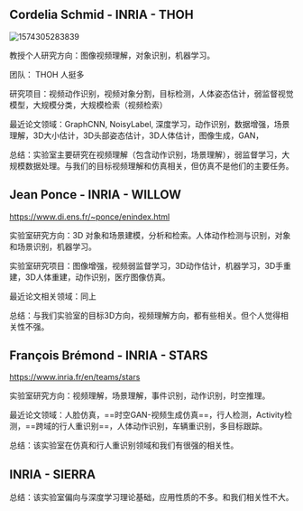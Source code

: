 ## Cordelia Schmid - INRIA - THOH

![1574305283839](C:\Users\j00496872\Desktop\Notes\raw_images\1574305283839.png)

教授个人研究方向：图像视频理解，对象识别，机器学习。

团队： THOH 人挺多

研究项目：视频动作识别，视频对象分割，目标检测，人体姿态估计，弱监督视觉模型，大规模分类，大规模检索（视频检索）

最近论文领域：GraphCNN, NoisyLabel, 深度学习，动作识别，数据增强，场景理解，3D大小估计，3D头部姿态估计，3D人体估计，图像生成，GAN，

总结：实验室主要研究在视频理解（包含动作识别，场景理解），弱监督学习，大规模数据处理。与我们的目标视频理解和仿真相关，但仿真不是他们的主要任务。



## Jean Ponce - INRIA - WILLOW

https://www.di.ens.fr/~ponce/enindex.html

实验室研究方向：3D 对象和场景建模，分析和检索。人体动作检测与识别，对象和场景识别，机器学习。

实验室研究项目：图像增强，视频弱监督学习，3D动作估计，机器学习，3D手重建，3D人体重建，动作识别，医疗图像仿真。

最近论文相关领域：同上

总结：与我们实验室的目标3D方向，视频理解方向，都有些相关。但个人觉得相关性不强。



## François Brémond - INRIA - STARS

https://www.inria.fr/en/teams/stars

实验室研究方向：视频理解，场景理解，事件识别，动作识别，时空推理。

最近论文领域：人脸仿真，==时空GAN-视频生成仿真==，行人检测，Activity检测，==跨域的行人重识别==，人体动作识别，车辆重识别，多目标跟踪。

总结：该实验室在仿真和行人重识别领域和我们有很强的相关性。



## INRIA - SIERRA

总结：该实验室偏向与深度学习理论基础，应用性质的不多。和我们相关性不大。

